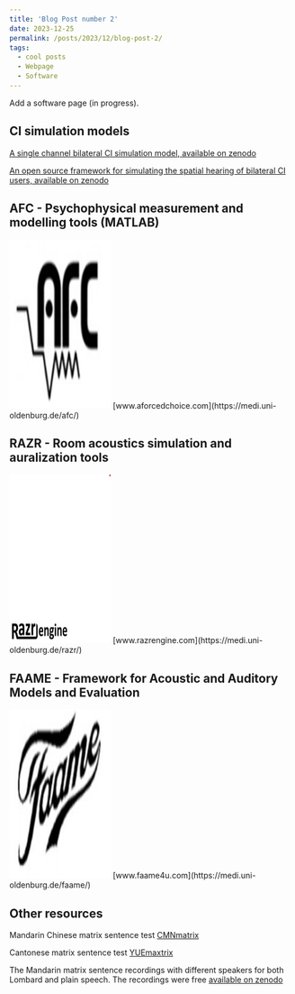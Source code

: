 ```yaml
---
title: 'Blog Post number 2'
date: 2023-12-25
permalink: /posts/2023/12/blog-post-2/
tags:
  - cool posts
  - Webpage
  - Software
---
```


Add a software page (in progress). 


## CI simulation models
[A single channel bilateral CI simulation model, available on zenodo](https://zenodo.org/records/5571858)

[An open source framework for simulating the spatial hearing of bilateral CI users, available on zenodo](https://zenodo.org/records/7471961) 



## AFC - Psychophysical measurement and modelling tools (MATLAB) 

<img src="/images/software/afc.jpg" width="180" height="300"> 
[www.aforcedchoice.com](https://medi.uni-oldenburg.de/afc/)


## RAZR - Room acoustics simulation and auralization tools

<img src="/images/software/Razr.jpg" width="180" height="300"> 
[www.razrengine.com](https://medi.uni-oldenburg.de/razr/)

## FAAME - Framework for Acoustic and Auditory Models and Evaluation
<img src="/images/software/faame.jpg" width="180" height="300"> 
[www.faame4u.com](https://medi.uni-oldenburg.de/faame/)



## Other resources
Mandarin Chinese matrix sentence test [CMNmatrix](https://doi.org/10.1080/14992027.2018.1483083)

Cantonese matrix sentence test [YUEmaxtrix](https://doi.org/10.1080/14992027.2022.2142683) 

The Mandarin matrix sentence recordings with different speakers for both Lombard and plain speech. The recordings were free [available on zenodo](https://zenodo.org/records/7063030)

